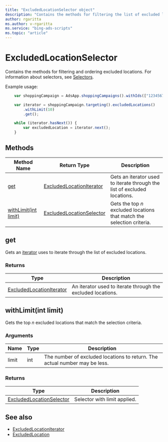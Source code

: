 ```yaml
---
title: "ExcludedLocationSelector object"
description: "Contains the methods for filtering the list of excluded locations to return."
author: rgaritta
ms.author: v-rgaritta
ms.service: "bing-ads-scripts"
ms.topic: "article"
---
```


# ExcludedLocationSelector

Contains the methods for filtering and ordering excluded locations. For information about selectors, see [Selectors](../concepts/selectors.md).

Example usage:
```javascript
    var shoppingCampaign = AdsApp.shoppingCampaigns().withIds(["123456789"]).get().next();

    var iterator = shoppingCampaign.targeting().excludedLocations()
        .withLimit(10)
        .get();

    while (iterator.hasNext()) {
        var excludedLocation = iterator.next();
    }
```

## Methods
|Method Name|Return Type|Description|
|-|-|-
[get](#get)|[ExcludedLocationIterator](./ExcludedLocationIterator.md)|Gets an iterator used to iterate through the list of excluded locations.
[withLimit(int limit)](#withlimit-int-limit-)|[ExcludedLocationSelector](./ExcludedLocationSelector.md)|Gets the top *n* excluded locations that match the selection criteria.


## <a name="get"></a>get
Gets an [iterator](../concepts/iterators.md) uses to iterate through the list of excluded locations.

### Returns
|Type|Description|
|-|-
[ExcludedLocationIterator](./ExcludedLocationIterator.md)|An iterator used to iterate through the excluded locations.


## <a name="withlimit-int-limit-"></a>withLimit(int limit)
Gets the top *n* excluded locations that match the selection criteria.

### Arguments
|Name|Type|Description|
|-|-|-
limit|int|The number of excluded locations to return. The actual number may be less.

### Returns
|Type|Description|
|-|-
[ExcludedLocationSelector](./ExcludedLocationSelector.md)|Selector with limit applied.



## See also
- [ExcludedLocationIterator](./ExcludedLocationIterator.md)
- [ExcludedLocation](./ExcludedLocation.md)
